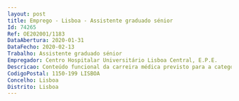 ```yaml
--- 
layout: post
title: Emprego - Lisboa - Assistente graduado sénior
Id: 74265
Ref: OE202001/1183
DataAbertura: 2020-01-31
DataFecho: 2020-02-13
Trabalho: Assistente graduado sénior
Empregador: Centro Hospitalar Universitário Lisboa Central, E.P.E.
Descricao: Conteúdo funcional da carreira médica previsto para a categoria de assistente graduado sénior da área de neurorradiologia, conforme estabelecido no art.º 13.º, dos D.L. n.º 176 2009 e 177 2009, ambos de 04 de agosto, com as alterações introduzidas pelo D.L. n.º 266 D 2012, de 30 12, e cláusula 10.ª do ACT n.º 2, publicado no Diário da República, 2.ª série, n.º 198, de 13 10 2009, com as posteriores alterações
CodigoPostal: 1150-199 LISBOA
Concelho: Lisboa
Distrito: Lisboa
--- 
```

